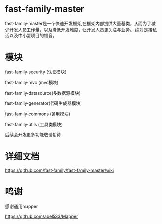 # fast-family-master

fast-family-master是一个快速开发框架,在框架内部提供大量基类，从而为了减少开发人员工作量，以及降低开发难度，让开发人员更关注与业务。
绝对是接私活以及中小型项目的福音。



# 模块

fast-family-security (认证模块)

fast-family-mvc (mvc模块)

fast-family-datasource(多数据源模块)

fast-family-generator(代码生成器模块)

fast-family-commons (通用模块)

fast-family-utils (工具类模块)



后续会开发更多功能敬请期待

# 详细文档

https://github.com/fast-family/fast-family-master/wiki






# 鸣谢

感谢通用mapper

https://github.com/abel533/Mapper

